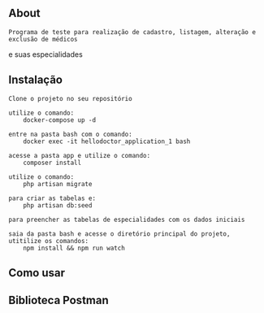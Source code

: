 

## About 

    Programa de teste para realização de cadastro, listagem, alteração e exclusão de médicos
e suas especialidades

## Instalação

    Clone o projeto no seu repositório

    utilize o comando:
        docker-compose up -d
    
    entre na pasta bash com o comando:
        docker exec -it hellodoctor_application_1 bash

    acesse a pasta app e utilize o comando:
        composer install

    utilize o comando:
        php artisan migrate

    para criar as tabelas e:
        php artisan db:seed

    para preencher as tabelas de especialidades com os dados iniciais

    saia da pasta bash e acesse o diretório principal do projeto, utitilize os comandos:
        npm install && npm run watch


## Como usar

## Biblioteca Postman